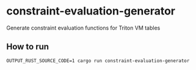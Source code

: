 # constraint-evaluation-generator

Generate constraint evaluation functions for Triton VM tables

## How to run

```
OUTPUT_RUST_SOURCE_CODE=1 cargo run constraint-evaluation-generator
```
